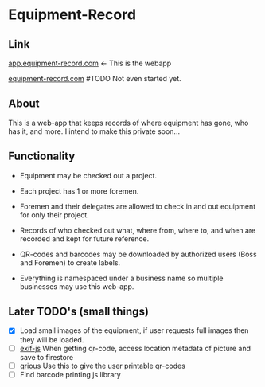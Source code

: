 # Equipment-Record
## Link
[app.equipment-record.com](app.equipment-record.com) <- This is the webapp

[equipment-record.com](equipment-record.com) #TODO Not even started yet.


## About
  This is a web-app that keeps records of where equipment has gone, who has it, and more.
  I intend to make this private soon...


## Functionality
* Equipment may be checked out a project.
* Each project has 1 or more foremen.
* Foremen and their delegates are allowed to check in and out equipment for only their project.
* Records of who checked out what, where from, where to, and when are recorded and kept for future reference.
* QR-codes and barcodes may be downloaded by authorized users (Boss and Foremen) to create labels.
  
* Everything is namespaced under a business name so multiple businesses may use this web-app.


## Later TODO's (small things)
- [x] Load small images of the equipment, if user requests full images then they will be loaded.
- [ ] [exif-js](https://github.com/exif-js/exif-js) When getting qr-code, access location metadata of picture and save to firestore
- [ ] [qrious](https://github.com/neocotic/qrious) Use this to give the user printable qr-codes
- [ ] Find barcode printing js library 
